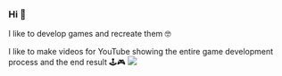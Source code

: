 ### Hi 👋

I like to develop games and recreate them 🤓

I like to make videos for YouTube showing the entire game development process and the end result 🕹️🎮
<img src="https://cdn.jsdelivr.net/gh/devicons/devicon/icons/javascript/javascript-original.svg" />
